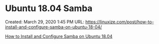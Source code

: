 # Ubuntu 18.04 Samba

Created: March 29, 2020 1:45 PM
URL: https://linuxize.com/post/how-to-install-and-configure-samba-on-ubuntu-18-04/

[How to Install and Configure Samba on Ubuntu 18.04](https://linuxize.com/post/how-to-install-and-configure-samba-on-ubuntu-18-04/)
